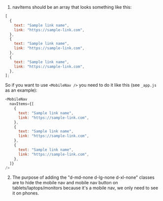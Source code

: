 1. navItems should be an array that looks something like this:

```javascript
[
  {
    text: "Sample link name",
    link: "https://sample-link.com",
  },
  {
    text: "Sample link name",
    link: "https://sample-link.com",
  },
  {
    text: "Sample link name",
    link: "https://sample-link.com",
  },
];
```

So if you want to use `<MobileNav />` you need to do it like this (see `_app.js` as an example):

```javascript
<MobileNav
  navItems={[
    {
      text: "Sample link name",
      link: "https://sample-link.com",
    },
    {
      text: "Sample link name",
      link: "https://sample-link.com",
    },
    {
      text: "Sample link name",
      link: "https://sample-link.com",
    },
  ]}
/>
```

2. The purpose of adding the "d-md-none d-lg-none d-xl-none" classes are to hide the mobile nav and mobile nav button on tablets/laptops/monitors because it's a mobile nav, we only need to see it on phones.
